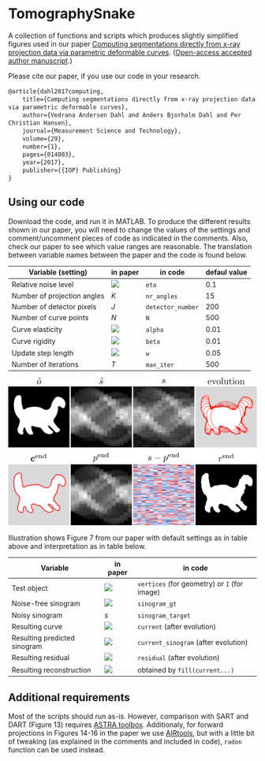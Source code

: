 # TomographySnake

A collection of functions and scripts which produces slightly simplified figures used in
our paper
[Computing segmentations directly from x-ray projection data via parametric deformable curves](https://iopscience.iop.org/article/10.1088/1361-6501/aa950e/meta). 
([Open-access accepted author manuscript](https://backend.orbit.dtu.dk/ws/files/141005941/tomography.pdf).)

Please cite our paper, if you use our code in your research.

    @article{dahl2017computing,
        title={Computing segmentations directly from x-ray projection data via parametric deformable curves},
        author={Vedrana Andersen Dahl and Anders Bjorholm Dahl and Per Christian Hansen},
        journal={Measurement Science and Technology},
        volume={29},
        number={1},
        pages={014003},
        year={2017},
        publisher={{IOP} Publishing}
    }

## Using our code

Download the code, and run it in MATLAB. To produce the different results shown in our paper, you will need to change the
values of the settings and comment/uncomment pieces of code as indicated in the comments. Also, check our paper to see which value ranges are reasonable. The translation between variable names between the paper and the code is found below. 

Variable (setting) | in paper | in code | defaul value
------------ | ------------- | ------------- | -------------
Relative noise level | <img src="https://render.githubusercontent.com/render/math?math=\eta"> | `eta` | 0.1
Number of projection angles | *K* | `nr_angles` | 15
Number of detector pixels | *J* | `detector_number` | 200
Number of curve points | *N* | `N` | 500
Curve elasticity | <img src="https://render.githubusercontent.com/render/math?math=\alpha"> | `alpha` | 0.01
Curve rigidity | <img src="https://render.githubusercontent.com/render/math?math=\beta"> | `beta` | 0.01
Update step length | <img src="https://render.githubusercontent.com/render/math?math=\tau"> | `w` | 0.05
Number of iterations | *T* | `max_iter` | 500

<img src="/images/Figure7.png" width="700">

Illustration shows Figure 7 from our paper with default settings as in table above and interpretation as in table below.

Variable | in paper | in code 
------------ | ------------- | ------------- 
Test object | <img src="https://render.githubusercontent.com/render/math?math=\tilde{o}"> | `vertices` (for geometry) or `I` (for image)
Noise-free sinogram | <img src="https://render.githubusercontent.com/render/math?math=\tilde{s}"> | `sinogram_gt`
Noisy sinogram | *s* | `sinogram_target`
Resulting curve | <img src="https://render.githubusercontent.com/render/math?math=\mathbf{c}^\mathrm{end}"> | `current` (after evolution)
Resulting predicted sinogram | <img src="https://render.githubusercontent.com/render/math?math=p^\mathrm{end}"> | `current_sinogram` (after evolution)
Resulting residual | <img src="https://render.githubusercontent.com/render/math?math=s-p^\mathrm{end}"> | `residual` (after evolution)
Resulting reconstruction | <img src="https://render.githubusercontent.com/render/math?math=p^\mathrm{end}"> | obtained by `fill(current...)` 

## Additional requirements

Most of the scripts should run as-is. However, comparison with SART and DART (Figure 13) requires
[ASTRA toolbox](https://www.astra-toolbox.com/).
Additionaly, for forward projections in Figures 14-16 in the paper we use
[AIRtools](http://www.imm.dtu.dk/~pcha/AIRtoolsII/index.html),
but with a little bit of tweaking (as explained in the comments and included in code), `radon` function can be used instead.


